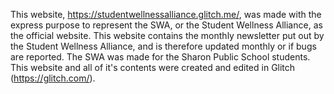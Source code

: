 This website, https://studentwellnessalliance.glitch.me/, was made with the express purpose to represent the SWA, or the Student Wellness Alliance, as the official website. This website contains the monthly newsletter put out by the Student Wellness Alliance, and is therefore updated monthly or if bugs are reported. The SWA was made for the Sharon Public School students.
This website and all of it's contents were created and edited in Glitch (https://glitch.com/).
